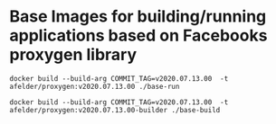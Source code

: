 # Base Images for building/running applications based on Facebooks proxygen library

    docker build --build-arg COMMIT_TAG=v2020.07.13.00  -t  afelder/proxygen:v2020.07.13.00 ./base-run
    
    docker build --build-arg COMMIT_TAG=v2020.07.13.00  -t  afelder/proxygen:v2020.07.13.00-builder ./base-build

